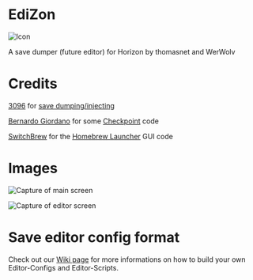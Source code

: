 # EdiZon
![Icon](https://raw.githubusercontent.com/thomasnet-mc/EdiZon/master/icon.jpg)

A save dumper (future editor) for Horizon by thomasnet and WerWolv

# Credits
[3096](https://github.com/3096) for [save dumping/injecting](https://github.com/3096/nut)

[Bernardo Giordano](https://github.com/BernardoGiordano) for some [Checkpoint](https://github.com/BernardoGiordano/Checkpoint) code

[SwitchBrew](https://switchbrew.org/) for the [Homebrew Launcher](https://github.com/switchbrew/nx-hbmenu) GUI code

# Images
![Capture of main screen](https://cdn.discordapp.com/attachments/445187205372313601/452783262868307979/2018060302561900-DB1426D1DFD034027CECDE9C2DD914B8.jpg)

![Capture of editor screen](https://i.imgur.com/0ol4ECc.jpg)

# Save editor config format

Check out our [Wiki page](https://github.com/thomasnet-mc/EdiZon/wiki) for more informations on how to build your own Editor-Configs and Editor-Scripts.
